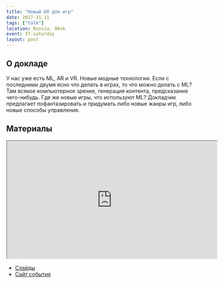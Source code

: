 ```yaml
---
title: "Новый UX для игр"
date: 2017-11-11
tags: ["talk"]
location: Russia, Omsk
event: IT-saturday
layout: post
---
```


## О докладе

У нас уже есть ML, AR и VR. Новые модные технологии. Если с последними двумя ясно что делать в играх, то что можно делать с ML? Там всякое компьютерное зрение, генерация контента, предсказание чего-нибудь. Где же новые игры, что используют ML? Докладчик предлагает пофантазировать и придумать либо новые жанры игр, либо новые способы управления.

## Материалы

<iframe src="https://www.youtube.com/embed/nSZWvW8SALk?color=white&theme=light" width="560" height="315"></iframe>

- [Слайды](https://docs.google.com/presentation/d/1L-XYbhuib0q2cjBDFRT6IfCN3qGHLMKdAqmfZHPcpBY/edit?usp=sharing)
- [Сайт события](https://vk.com/wall-45419039_2946)
